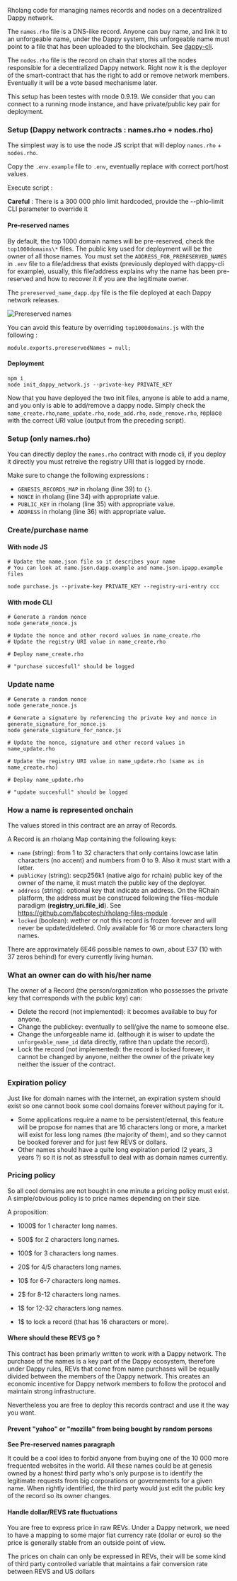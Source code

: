 Rholang code for managing names records and nodes on a decentralized Dappy network.

The `names.rho` file is a DNS-like record. Anyone can buy name, and link it to an unforgeable name, under the Dappy system, this unforgeable name must point to a file that has been uploaded to the blockchain. See [dappy-cli](https://github.com/fabcotech/dappy-cli).

The `nodes.rho` file is the record on chain that stores all the nodes responsible for a decentralized Dappy network. Right now it is the deployer of the smart-contract that has the right to add or remove network members. Eventually it will be a vote based mechanisme later.

This setup has been testes with rnode 0.9.19. We consider that you can connect to a running rnode instance, and have private/public key pair for deployment.

### Setup (Dappy network contracts : names.rho + nodes.rho)

The simplest way is to use the node JS script that will deploy `names.rho` + `nodes.rho`.

Copy the `.env.example` file to `.env`, eventually replace with correct port/host values.

Execute script :

**Careful** : There is a 300 000 phlo limit hardcoded, provide the --phlo-limit CLI parameter to override it

#### Pre-reserved names

By default, the top 1000 domain names will be pre-reserved, check the `top1000domains\*` files. The public key used for deployment will be the owner of all those names. You must set the `ADDRESS_FOR_PRERESERVED_NAMES` in `.env` file to a file/address that exists (previously deployed with dappy-cli for example), usually, this file/address explains why the name has been pre-reserved and how to recover it if you are the legitimate owner.

The `prereserved_name_dapp.dpy` file is the file deployed at each Dappy network releases.

![Prereserved names](https://i.ibb.co/6P40sjy/prereserved-name.png)

You can avoid this feature by overriding `top1000domains.js` with the following :

```
module.exports.prereservedNames = null;
```

#### Deployment

```
npm i
node init_dappy_network.js --private-key PRIVATE_KEY
```

Now that you have deployed the two init files, anyone is able to add a name, and you only is able to add/remove a dappy node. Simply check the `name_create.rho`,`name_update.rho`, `node_add.rho`, `node_remove.rho`, replace with the correct URI value (output from the preceding script).

### Setup (only names.rho)

You can directly deploy the `names.rho` contract with rnode cli, if you deploy it directly you must retreive the registry URI that is logged by rnode.

Make sure to change the following expressions :

- `GENESIS_RECORDS_MAP` in rholang (line 39) to `{}`.
- `NONCE` in rholang (line 34) with appropriate value.
- `PUBLIC_KEY` in rholang (line 35) with appropriate value.
- `ADDRESS` in rholang (line 36) with appropriate value.

### Create/purchase name

#### With node JS

```
# Update the name.json file so it describes your name
# You can look at name.json.dapp.example and name.json.ipapp.example files

node purchase.js --private-key PRIVATE_KEY --registry-uri-entry ccc
```

#### With rnode CLI

```
# Generate a random nonce
node generate_nonce.js

# Update the nonce and other record values in name_create.rho
# Update the registry URI value in name_create.rho

# Deploy name_create.rho

# "purchase succesfull" should be logged

```

### Update name

```
# Generate a random nonce
node generate_nonce.js

# Generate a signature by referencing the private key and nonce in generate_signature_for_nonce.js
node generate_signature_for_nonce.js

# Update the nonce, signature and other record values in name_update.rho

# Update the registry URI value in name_update.rho (same as in name_create.rho)

# Deploy name_update.rho

# "update succesfull" should be logged
```

### How a name is represented onchain

The values stored in this contract are an array of Records.

A Record is an rholang Map containing the following keys:

- `name` (string): from 1 to 32 characters that only contains lowcase latin characters (no accent) and numbers from 0 to 9. Also it must start with a letter.
- `publicKey` (string): secp256k1 (native algo for rchain) public key of the owner of the name, it must match the public key of the deployer.
- `address` (string): optional key that indicate an address. On the RChain platform, the address must be construced following the files-module paradigm (**registry_uri.file_id**). See https://github.com/fabcotech/rholang-files-module .
- `locked` (boolean): wether or not this record is frozen forever and will never be updated/deleted. Only available for 16 or more characters long names.

There are approximately 6E46 possible names to own, about E37 (10 with 37 zeros behind) for every currently living human.

### What an owner can do with his/her name

The owner of a Record (the person/organization who possesses the private key that corresponds with the public key) can:

- Delete the record (not implemented): it becomes available to buy for anyone.
- Change the publickey: eventually to sell/give the name to someone else.
- Change the unforgeable name id. (although it is wiser to update the `unforgeable_name_id` data directly, rathre than update the record).
- Lock the record (not implemented): the record is locked forever, it cannot be changed by anyone, neither the owner of the private key neither the issuer of the contract.

### Expiration policy

Just like for domain names with the internet, an expiration system should exist so one cannot book some cool domains forever without paying for it.

- Some applications require a name to be persistent/eternal, this feature will be propose for names that are 16 characters long or more, a market will exist for less long names (the majority of them), and so they cannot be booked forever and for just few REVS or dollars.
- Other names should have a quite long expiration period (2 years, 3 years ?) so it is not as stressfull to deal with as domain names currently.

### Pricing policy

So all cool domains are not bought in one minute a pricing policy must exist. A simple/obvious policy is to price names depending on their size.

A proposition:

- 1000\$ for 1 character long names.
- 500\$ for 2 characters long names.
- 100\$ for 3 characters long names.
- 20\$ for 4/5 characters long names.
- 10\$ for 6-7 characters long names.
- 2\$ for 8-12 characters long names.
- 1\$ for 12-32 characters long names.

- 1\$ to lock a record (that has 16 characters or more).

#### Where should these REVS go ?

This contract has been primarly written to work with a Dappy network. The purchase of the names is a key part of the Dappy ecosystem, therefore under Dappy rules, REVs that come from name purchases will be equally divided between the members of the Dappy network. This creates an economic incentive for Dappy network members to follow the protocol and maintain strong infrastructure.

Nevertheless you are free to deploy this records contract and use it the way you want.

#### Prevent "yahoo" or "mozilla" from being bought by random persons

**See Pre-reserved names paragraph**

It could be a cool idea to forbid anyone from buying one of the 10 000 more frequented websites in the world. All these names could be at genesis owned by a honest third party who's only purpose is to identify the legitimate requests from big corporations or governements for a given name. When rightly identified, the third party would just edit the public key of the record so its owner changes.

#### Handle dollar/REVS rate fluctuations

You are free to express price in raw REVs. Under a Dappy network, we need to have a mapping to some major fiat currency rate (dollar or euro) so the price is generally stable from an outside point of view.

The prices on chain can only be expressed in REVs, their will be some kind of third party controlled variable that maintains a fair conversion rate between REVS and US dollars
